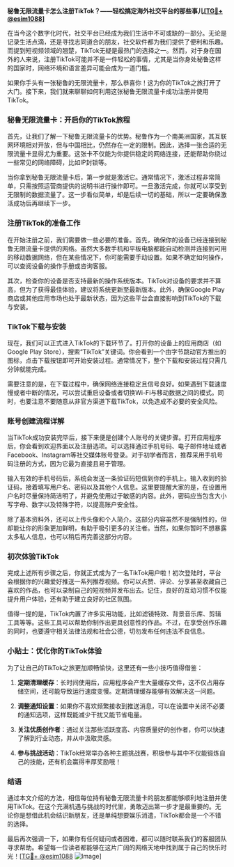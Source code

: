 **秘鲁无限流量卡怎么注册TikTok？——轻松搞定海外社交平台的那些事儿[[TG💪+ @esim1088](https://t.me/s/esim1088)]**

在当今这个数字化时代，社交平台已经成为我们生活中不可或缺的一部分。无论是记录生活点滴，还是寻找志同道合的朋友，社交软件都为我们提供了便利和乐趣。而提到短视频领域的翘楚，TikTok无疑是最热门的选择之一。然而，对于身在国外的人来说，注册TikTok可能并不是一件轻松的事情，尤其是当你身处秘鲁这样的国家时，网络环境和语言差异可能会成为一道门槛。

如果你手头有一张秘鲁的无限流量卡，那么恭喜你！这为你的TikTok之旅打开了大门。接下来，我们就来聊聊如何利用这张秘鲁无限流量卡成功注册并使用TikTok。

### 秘鲁无限流量卡：开启你的TikTok旅程

首先，让我们了解一下秘鲁无限流量卡的优势。秘鲁作为一个南美洲国家，其互联网环境相对开放，但与中国相比，仍然存在一定的限制。因此，选择一张合适的无限流量卡显得尤为重要。这张卡不仅能为你提供稳定的网络连接，还能帮助你绕过一些常见的网络障碍，比如IP封锁等。

当你拿到秘鲁无限流量卡后，第一步就是激活它。通常情况下，激活过程非常简单，只需按照运营商提供的说明书进行操作即可。一旦激活完成，你就可以享受到无限制的数据流量了。这一步看似简单，却是后续一切的基础，所以一定要确保激活成功后再继续下一步。

### 注册TikTok的准备工作

在开始注册之前，我们需要做一些必要的准备。首先，确保你的设备已经连接到秘鲁无限流量卡提供的网络。虽然大多数手机和平板电脑都能自动检测并连接到可用的移动数据网络，但在某些情况下，你可能需要手动设置。如果不确定如何操作，可以查阅设备的操作手册或咨询客服。

其次，检查你的设备是否支持最新的操作系统版本。TikTok对设备的要求并不算高，但为了获得最佳体验，建议将系统更新至最新版本。此外，确保Google Play商店或其他应用市场也处于最新状态，因为这些平台会直接影响到TikTok的下载与安装。

### TikTok下载与安装

现在，我们可以正式进入TikTok的下载环节了。打开你的设备上的应用商店（如Google Play Store），搜索“TikTok”关键词。你会看到一个由字节跳动官方推出的图标，点击下载按钮即可开始安装过程。通常情况下，整个下载和安装过程只需几分钟就能完成。

需要注意的是，在下载过程中，确保网络连接稳定且信号良好。如果遇到下载速度慢或者中断的情况，可以尝试重启设备或者切换Wi-Fi与移动数据之间的模式。同时，也要注意不要随意从非官方渠道下载TikTok，以免造成不必要的安全风险。

### 账号创建流程详解

当TikTok成功安装完毕后，接下来便是创建个人账号的关键步骤。打开应用程序后，你会看到欢迎界面以及注册选项。可以选择通过手机号码、电子邮件地址或者Facebook、Instagram等社交媒体账号登录。对于初学者而言，推荐采用手机号码注册的方式，因为它最为直接且易于管理。

输入有效的手机号码后，系统会发送一条验证码短信到你的手机上。输入收到的验证码，接着填写用户名、密码以及其他个人信息。这里要提醒大家的是，在设置用户名时尽量保持简洁明了，并避免使用过于敏感的内容。此外，密码应当包含大小写字母、数字以及特殊字符，以提高账户安全性。

除了基本资料外，还可以上传头像和个人简介。这部分内容虽然不是强制性的，但却能让你的形象更加鲜明，有助于吸引更多的关注者。当然，如果你暂时不想暴露太多私人信息，也可以稍后再完善这部分内容。

### 初次体验TikTok

完成上述所有步骤之后，你就正式成为了一名TikTok用户啦！初次登陆时，平台会根据你的兴趣爱好推送一系列推荐视频。你可以点赞、评论、分享甚至收藏自己喜欢的作品，也可以录制自己的短视频并发布出去。记住，良好的互动习惯不仅能提升用户体验，还有助于建立良好的社区氛围。

值得一提的是，TikTok内置了许多实用功能，比如滤镜特效、背景音乐库、剪辑工具等等。这些工具可以帮助你制作出更具创意性的作品。不过，在享受创作乐趣的同时，也要遵守相关法律法规和社会公德，切勿发布任何违法不良信息。

### 小贴士：优化你的TikTok体验

为了让自己的TikTok之旅更加顺畅愉快，这里还有一些小技巧值得借鉴：

1. **定期清理缓存**：长时间使用后，应用程序会产生大量缓存文件，这不仅占用存储空间，还可能导致运行速度变慢。定期清理缓存能够有效解决这一问题。
   
2. **调整通知设置**：如果你不喜欢频繁接收到推送消息，可以在设置中关闭不必要的通知选项，这样既能减少干扰又能节省电量。
   
3. **关注优质创作者**：通过关注那些活跃度高、内容质量好的创作者，你可以快速了解到行业动态，并从中汲取灵感。
   
4. **参与挑战活动**：TikTok经常举办各种主题挑战赛，积极参与其中不仅能锻炼自己的技能，还有机会赢得丰厚奖励哦！

### 结语

通过本文介绍的方法，相信每位持有秘鲁无限流量卡的朋友都能够顺利地注册并使用TikTok。在这个充满机遇与挑战的时代里，勇敢迈出第一步才是最重要的。无论你是想借此机会结识新朋友，还是单纯想要娱乐消遣，TikTok都会是一个不错的选择。

最后再次强调一下，如果你有任何疑问或者困难，都可以随时联系我们的客服团队寻求帮助。希望每一位读者都能够在这片广阔的网络天地中找到属于自己的快乐时光！[[TG💪+ @esim1088](https://t.me/s/esim1088) ![Image](https://i.postimg.cc/4NQfJmqS/Snipaste-2025-05-13-00-14-12.png)]